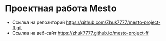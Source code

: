 # Проектная работа Mesto
* Ссылка на репозиторий https://github.com/Zhuk7777/mesto-project-ff.git
* Ссылка на веб-сайт https://zhuk7777.github.io/mesto-project-ff